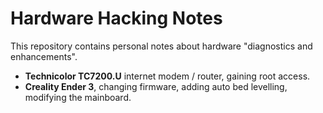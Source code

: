 # Hardware Hacking Notes

This repository contains personal notes about hardware "diagnostics and enhancements". 


- **Technicolor TC7200.U** internet modem / router, gaining root access.
- **Creality Ender 3**, changing firmware, adding auto bed levelling, modifying the mainboard.

